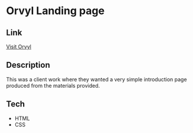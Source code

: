 # Orvyl Landing page

## Link

[Visit Orvyl](https://sumanx22.github.io/orvyl-landing-page/ "Orvyl Landing Page")

## Description

This was a client work where they wanted a very simple introduction page produced from the materials provided.

## Tech

- HTML
- CSS
